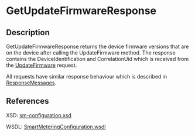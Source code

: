 <!--
SPDX-FileCopyrightText: Contributors to the GXF project

SPDX-License-Identifier: Apache-2.0
-->

# GetUpdateFirmwareResponse

## Description

GetUpdateFirmwareResponse returns the device firmware versions that are on the device after calling the UpdateFirmware method. The response contains the DeviceIdentification and CorrelationUid which is received from the [UpdateFirmware](updatefirmware.md) request.

All requests have similar response behaviour which is described in [ResponseMessages](../../responsemessages.md).

## References

XSD: [sm-configuration.xsd](https://github.com/OSGP/open-smart-grid-platform/blob/development/osgp/shared/osgp-ws-smartmetering/src/main/resources/schemas/sm-configuration.xsd)

WSDL: [SmartMeteringConfiguration.wsdl](https://github.com/OSGP/open-smart-grid-platform/blob/development/osgp/shared/osgp-ws-smartmetering/src/main/resources/SmartMeteringConfiguration.wsdl)

